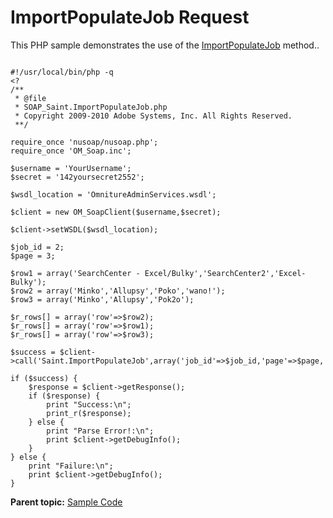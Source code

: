# ImportPopulateJob Request

This PHP sample demonstrates the use of the [ImportPopulateJob](../methods/r_importPopulateJob.md#) method..

```

#!/usr/local/bin/php -q
<?
/**
 * @file
 * SOAP_Saint.ImportPopulateJob.php
 * Copyright 2009-2010 Adobe Systems, Inc. All Rights Reserved.
 **/

require_once 'nusoap/nusoap.php';
require_once 'OM_Soap.inc';

$username = 'YourUsername';
$secret = '142yoursecret2552';

$wsdl_location = 'OmnitureAdminServices.wsdl';

$client = new OM_SoapClient($username,$secret);

$client->setWSDL($wsdl_location);

$job_id = 2;
$page = 3;
   
$row1 = array('SearchCenter - Excel/Bulky','SearchCenter2','Excel-Bulky');
$row2 = array('Minko','Allupsy','Poko','wano!');
$row3 = array('Minko','Allupsy','Pok2o');
       
$r_rows[] = array('row'=>$row2);
$r_rows[] = array('row'=>$row1);   
$r_rows[] = array('row'=>$row3);

$success = $client->call('Saint.ImportPopulateJob',array('job_id'=>$job_id,'page'=>$page,'rows'=>$r_rows));

if ($success) {
    $response = $client->getResponse();
    if ($response) {
        print "Success:\n";
        print_r($response);           
    } else {
        print "Parse Error!:\n";
        print $client->getDebugInfo();
    }
} else {
    print "Failure:\n";
    print $client->getDebugInfo();
}

```

**Parent topic:** [Sample Code](../sample_code/c_saint_sample_code.md)


